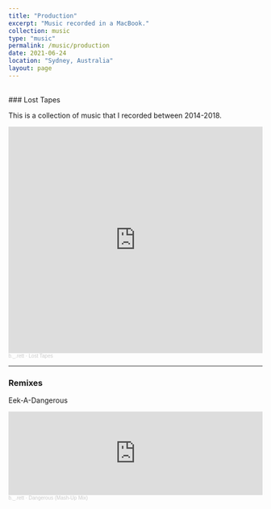 ```yaml
---
title: "Production"
excerpt: "Music recorded in a MacBook."
collection: music
type: "music" 
permalink: /music/production
date: 2021-06-24
location: "Sydney, Australia"
layout: page
---
```


<br/>
### Lost Tapes

This is a collection of music that I recorded between 2014-2018.

<iframe width="100%" height="450" scrolling="no" frameborder="no" allow="autoplay" src="https://w.soundcloud.com/player/?url=https%3A//api.soundcloud.com/playlists/1276219354&color=%23560f0c&auto_play=false&hide_related=false&show_comments=true&show_user=true&show_reposts=false&show_teaser=true"></iframe><div style="font-size: 10px; color: #cccccc;line-break: anywhere;word-break: normal;overflow: hidden;white-space: nowrap;text-overflow: ellipsis; font-family: Interstate,Lucida Grande,Lucida Sans Unicode,Lucida Sans,Garuda,Verdana,Tahoma,sans-serif;font-weight: 100;"><a href="https://soundcloud.com/where-is-brett" title="b._.rett" target="_blank" style="color: #cccccc; text-decoration: none;">b._.rett</a> · <a href="https://soundcloud.com/where-is-brett/sets/garageband-days" title="Lost Tapes" target="_blank" style="color: #cccccc; text-decoration: none;">Lost Tapes</a></div>

---

### Remixes

Eek-A-Dangerous

<iframe width="100%" height="166" scrolling="no" frameborder="no" allow="autoplay" src="https://w.soundcloud.com/player/?url=https%3A//api.soundcloud.com/tracks/1072718173&color=%23560f0c&auto_play=false&hide_related=false&show_comments=true&show_user=true&show_reposts=false&show_teaser=true"></iframe><div style="font-size: 10px; color: #cccccc;line-break: anywhere;word-break: normal;overflow: hidden;white-space: nowrap;text-overflow: ellipsis; font-family: Interstate,Lucida Grande,Lucida Sans Unicode,Lucida Sans,Garuda,Verdana,Tahoma,sans-serif;font-weight: 100;"><a href="https://soundcloud.com/where-is-brett" title="b._.rett" target="_blank" style="color: #cccccc; text-decoration: none;">b._.rett</a> · <a href="https://soundcloud.com/where-is-brett/dangerous-mash-up-mix" title="Dangerous (Mash-Up Mix)" target="_blank" style="color: #cccccc; text-decoration: none;">Dangerous (Mash-Up Mix)</a></div>
